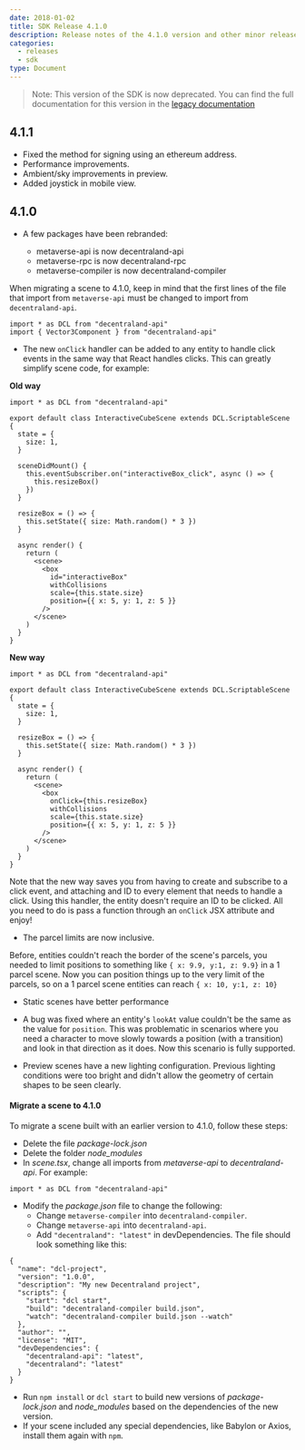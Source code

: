 ```yaml
---
date: 2018-01-02
title: SDK Release 4.1.0
description: Release notes of the 4.1.0 version and other minor releases
categories:
  - releases
  - sdk
type: Document
---
```


> Note: This version of the SDK is now deprecated. You can find the full documentation for this version in the [legacy documentation](https://docs-legacy.decentraland.org/)

## 4.1.1

- Fixed the method for signing using an ethereum address.
- Performance improvements.
- Ambient/sky improvements in preview.
- Added joystick in mobile view.

## 4.1.0

- A few packages have been rebranded:

  - metaverse-api is now decentraland-api
  - metaverse-rpc is now decentraland-rpc
  - metaverse-compiler is now decentraland-compiler

When migrating a scene to 4.1.0, keep in mind that the first lines of the file that import from `metaverse-api` must be changed to import from `decentraland-api`.

```tsx
import * as DCL from "decentraland-api"
import { Vector3Component } from "decentraland-api"
```

- The new `onClick` handler can be added to any entity to handle click events in the same way that React handles clicks. This can greatly simplify scene code, for example:

**Old way**

```tsx
import * as DCL from "decentraland-api"

export default class InteractiveCubeScene extends DCL.ScriptableScene {
  state = {
    size: 1,
  }

  sceneDidMount() {
    this.eventSubscriber.on("interactiveBox_click", async () => {
      this.resizeBox()
    })
  }

  resizeBox = () => {
    this.setState({ size: Math.random() * 3 })
  }

  async render() {
    return (
      <scene>
        <box
          id="interactiveBox"
          withCollisions
          scale={this.state.size}
          position={{ x: 5, y: 1, z: 5 }}
        />
      </scene>
    )
  }
}
```

**New way**

```tsx
import * as DCL from "decentraland-api"

export default class InteractiveCubeScene extends DCL.ScriptableScene {
  state = {
    size: 1,
  }

  resizeBox = () => {
    this.setState({ size: Math.random() * 3 })
  }

  async render() {
    return (
      <scene>
        <box
          onClick={this.resizeBox}
          withCollisions
          scale={this.state.size}
          position={{ x: 5, y: 1, z: 5 }}
        />
      </scene>
    )
  }
}
```

Note that the new way saves you from having to create and subscribe to a click event, and attaching and ID to every element that needs to handle a click. Using this handler, the entity doesn't require an ID to be clicked. All you need to do is pass a function through an `onClick` JSX attribute and enjoy!

- The parcel limits are now inclusive.

Before, entities couldn't reach the border of the scene's parcels, you needed to limit positions to something like `{ x: 9.9, y:1, z: 9.9}` in a 1 parcel scene. Now you can position things up to the very limit of the parcels, so on a 1 parcel scene entities can reach `{ x: 10, y:1, z: 10}`

- Static scenes have better performance

- A bug was fixed where an entity's `lookAt` value couldn't be the same as the value for `position`. This was problematic in scenarios where you need a character to move slowly towards a position (with a transition) and look in that direction as it does. Now this scenario is fully supported.

- Preview scenes have a new lighting configuration. Previous lighting conditions were too bright and didn't allow the geometry of certain shapes to be seen clearly.

#### Migrate a scene to 4.1.0

To migrate a scene built with an earlier version to 4.1.0, follow these steps:

- Delete the file _package-lock.json_
- Delete the folder _node_modules_
- In _scene.tsx_, change all imports from _metaverse-api_ to _decentraland-api_. For example:

```tsx
import * as DCL from "decentraland-api"
```

- Modify the _package.json_ file to change the following:
  - Change `metaverse-compiler` into `decentraland-compiler`.
  - Change `metaverse-api` into `decentraland-api`.
  - Add `"decentraland": "latest"` in devDependencies.
    The file should look something like this:

```tsx
{
  "name": "dcl-project",
  "version": "1.0.0",
  "description": "My new Decentraland project",
  "scripts": {
    "start": "dcl start",
    "build": "decentraland-compiler build.json",
    "watch": "decentraland-compiler build.json --watch"
  },
  "author": "",
  "license": "MIT",
  "devDependencies": {
    "decentraland-api": "latest",
    "decentraland": "latest"
  }
}
```

- Run `npm install` or `dcl start` to build new versions of _package-lock.json_ and _node_modules_ based on the dependencies of the new version.
- If your scene included any special dependencies, like Babylon or Axios, install them again with `npm`.
